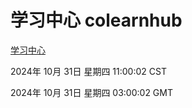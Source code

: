# 学习中心 colearnhub
[学习中心](http://219.139.197.74:56308/colearnhub/)

2024年 10月 31日 星期四 11:00:02 CST

2024年 10月 31日 星期四 03:00:02 GMT
